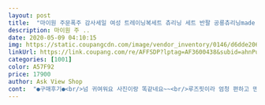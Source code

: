 ```yaml
---
layout: post 
title:  "마이원 주문폭주 감사세일 여성 트레이닝복세트 츄리닝 세트 반팔 공룡츄리닝made in korea" 
description: 마이원 주 ..
date: 2020-05-09 04:10:15 
img: https://static.coupangcdn.com/image/vendor_inventory/0146/d6dde2061943a1b184565f161617642453249fa9f8652fccceab6a2fd2d3.png 
linkUrl: https://link.coupang.com/re/AFFSDP?lptag=AF3600438&subid=ahnPublicAsk&pageKey=1446133863&itemId=2491602396&vendorItemId=70484794409&traceid=V0-113-82207b19c313c40d 
categories: [1001] 
color: A57F92 
price: 17900 
author: Ask View Shop 
cont:  "●구매후기●<br/>넘 귀여워요 사진이랑 똑같네요~~<br/>루즈핏이라 엄청 편하고 맨날 입게 생겼어요 ㅋ<br/>바지는 짧음.<br/>상의는 굉장히 넉넉.<br/>편함<br/>" 
---
```

